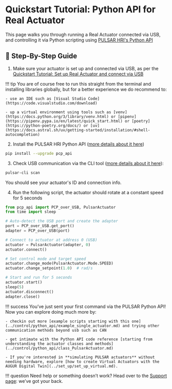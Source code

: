 # Quickstart Tutorial: Python API for Real Actuator

This page walks you through running a Real Actuator connected via USB, and controlling it via Python scripting using [PULSAR HRI's Python API](../control/python_api/install_python_api.md) 

## 👣 Step-By-Step Guide
1. Make sure your actuator is set up and connected via USB, as per the [Quickstart Tutorial: Set up Real Actuator and connect via USB](../quickstarts/quickstart_set_up_usb.md) 

!!! tip
    You are of course free to run this straight from the terminal and installing libraries globally, but for a better experience we do recommend to: 

    - use an IDE such as [Visual Studio Code](https://code.visualstudio.com/download)

    - up a virtual environment using tools such as [venv](https://docs.python.org/3/library/venv.html) or [pipenv](https://pipenv.pypa.io/en/latest/quick_start.html) or [poetry](https://python-poetry.org/docs/) or [uv](https://docs.astral.sh/uv/getting-started/installation/#shell-autocompletion)

2. Install the PULSAR HRI Python API ([more details about it here](../control/python_api/install_python_api.md))
```bash
pip install --upgrade pcp_api
```

3. Check USB communication via the CLI tool ([more details about it here](../control/python_api/cli.md)):
```bash
pulsar-cli scan
```
You should see your actuator's ID and connection info.

4. Run the following script, the actuator should rotate at a constant speed for 5 seconds
```python
from pcp_api import PCP_over_USB, PulsarActuator
from time import sleep

# Auto-detect the USB port and create the adapter
port = PCP_over_USB.get_port()
adapter = PCP_over_USB(port)

# Connect to actuator at address 0 (USB)
actuator = PulsarActuator(adapter, 0)
actuator.connect()

# Set control mode and target speed
actuator.change_mode(PulsarActuator.Mode.SPEED)
actuator.change_setpoint(1.0)  # rad/s

# Start and run for 5 seconds
actuator.start()
sleep(5)
actuator.disconnect()
adapter.close()

```

!!! success
    You’ve just sent your first command via the PULSAR Python API!
    Now you can explore doing much more by:

    - checkin out more [example scripts starting with this one](../control/python_api/example_single_actuator.md) and trying other communication methods beyond usb such as CAN

    - get intimate with the Python API code reference [starting from understanding the actuator classes and methods](../control/python_api/class_PulsarActuator.md) 

    - If you're interested in **simulating PULSAR actuators** without needing hardware, explore [how to create Virtual Actuators with the AUGUR Digital Twin](../set_up/set_up_virtual.md).

!!! question
    Need help or something doesn’t work? Head over to the [Support page](../support.md): we’ve got your back.
